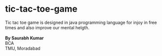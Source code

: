# tic-tac-toe-game
Tic tac toe game is designed in java programming language for injoy in free times and also improve our mental helgth.<br><br>
<strong>By Saurabh Kumar</strong>
<br>BCA<br>
TMU, Moradabad
